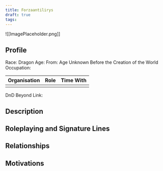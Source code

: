 ```yaml
---
title: Forzaantilirys
draft: true
tags:
---
```

![[ImagePlaceholder.png]]

## Profile
Race: Dragon
Age:
From: Age Unknown Before the Creation of the World
Occupation:

| Organisation | Role | Time With |
| ------------ | ---- | --------- |
|              |      |           

DnD Beyond Link:

## Description

## Roleplaying and Signature Lines

## Relationships

## Motivations




